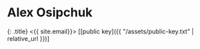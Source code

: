 # Alex Osipchuk
{: .title}
<{{ site.email}}>
[[public key]({{ "/assets/public-key.txt" | relative_url }})]
